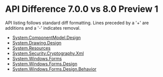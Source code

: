 # API Difference 7.0.0 vs 8.0 Preview 1

API listing follows standard diff formatting.
Lines preceded by a '+' are additions and a '-' indicates removal.

* [System.ComponentModel.Design](8.0.1_System.ComponentModel.Design.md)
* [System.Drawing.Design](8.0.1_System.Drawing.Design.md)
* [System.Resources](8.0.1_System.Resources.md)
* [System.Security.Cryptography.Xml](8.0.1_System.Security.Cryptography.Xml.md)
* [System.Windows.Forms](8.0.1_System.Windows.Forms.md)
* [System.Windows.Forms.Design](8.0.1_System.Windows.Forms.Design.md)
* [System.Windows.Forms.Design.Behavior](8.0.1_System.Windows.Forms.Design.Behavior.md)
